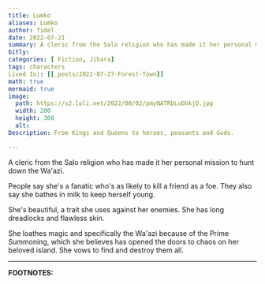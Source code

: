 ```yaml
---
title: Lumko
aliases: Lumko
author: fidel
date: 2022-07-21
summary: A cleric from the Salo religion who has made it her personal mission to hunt down the Wa'azi.
bitly: 
categories: [ Fiction, Jihara]
tags: characters
Lived In:: [[_posts/2022-07-27-Forest-Town]]
math: true
mermaid: true
image:
  path: https://s2.loli.net/2022/08/02/pmyNATRbLuGhkjD.jpg
  width: 200
  height: 300
  alt:
Description: From Kings and Queens to heroes, peasants and Gods.

---
```



A cleric from the Salo religion who has made it her personal mission to hunt down the Wa'azi.

People say she's a fanatic who's as likely to kill a friend as a foe. They also say she bathes in milk to keep herself young.

She's beautiful, a trait she uses against her enemies. She has long dreadlocks and flawless skin.

She loathes magic and specifically the Wa'azi because of the Prime Summoning, which she believes has opened the doors to chaos on her beloved island. She vows to find and destroy them all.


---
**FOOTNOTES:**


